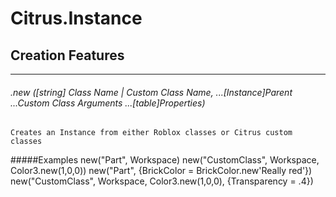 # Citrus.Instance
## Creation Features
***
###### .new ([string] Class Name | Custom Class Name, ...[Instance]Parent ...Custom Class Arguments ...[table]Properties)
	Creates an Instance from either Roblox classes or Citrus custom classes

#####Examples
	new("Part", Workspace)
	new("CustomClass", Workspace, Color3.new(1,0,0))
	new("Part", {BrickColor = BrickColor.new'Really red'})
	new("CustomClass", Workspace, Color3.new(1,0,0), {Transparency = .4})
